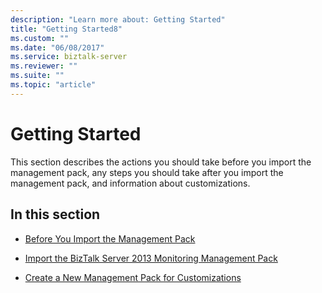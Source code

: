 ```yaml
---
description: "Learn more about: Getting Started"
title: "Getting Started8"
ms.custom: ""
ms.date: "06/08/2017"
ms.service: biztalk-server
ms.reviewer: ""
ms.suite: ""
ms.topic: "article"
---
```

# Getting Started
This section describes the actions you should take before you import the management pack, any steps you should take after you import the management pack, and information about customizations.  
  
## In this section  
  
-   [Before You Import the Management Pack](../technical-guides/before-you-import-the-management-pack.md)  
  
-   [Import the BizTalk Server 2013 Monitoring Management Pack](../technical-guides/import-the-biztalk-server-2013-monitoring-management-pack.md)  
  
-   [Create a New Management Pack for Customizations](../technical-guides/create-a-new-management-pack-for-customizations.md)
